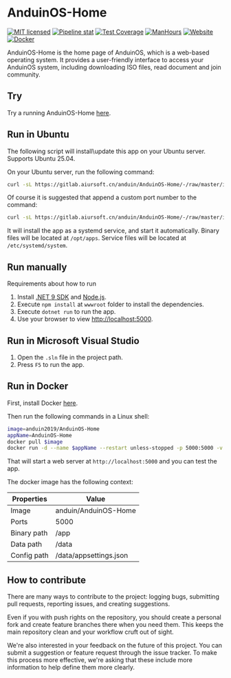 # AnduinOS-Home

[![MIT licensed](https://img.shields.io/badge/license-MIT-blue.svg)](https://gitlab.aiursoft.cn/anduin/AnduinOS-Home/-/blob/master/LICENSE)
[![Pipeline stat](https://gitlab.aiursoft.cn/anduin/AnduinOS-Home/badges/master/pipeline.svg)](https://gitlab.aiursoft.cn/anduin/AnduinOS-Home/-/pipelines)
[![Test Coverage](https://gitlab.aiursoft.cn/anduin/AnduinOS-Home/badges/master/coverage.svg)](https://gitlab.aiursoft.cn/anduin/AnduinOS-Home/-/pipelines)
[![ManHours](https://manhours.aiursoft.cn/r/gitlab.aiursoft.cn/anduin/anduinos-home.svg)](https://gitlab.aiursoft.cn/anduin/AnduinOS-Home/-/commits/master?ref_type=heads)
[![Website](https://img.shields.io/website?url=https%3A%2F%2Fwww.anduinos.com%2F)](https://www.anduinos.com)
[![Docker](https://img.shields.io/docker/pulls/anduin/AnduinOS-Home.svg)](https://hub.docker.com/r/anduin/AnduinOS-Home)

AnduinOS-Home is the home page of AnduinOS, which is a web-based operating system. It provides a user-friendly interface to access your AnduinOS system, including downloading ISO files, read document and join community.

## Try

Try a running AnduinOS-Home [here](https://www.anduinos.com/).

## Run in Ubuntu

The following script will install\update this app on your Ubuntu server. Supports Ubuntu 25.04.

On your Ubuntu server, run the following command:

```bash
curl -sL https://gitlab.aiursoft.cn/anduin/AnduinOS-Home/-/raw/master/install.sh | sudo bash
```

Of course it is suggested that append a custom port number to the command:

```bash
curl -sL https://gitlab.aiursoft.cn/anduin/AnduinOS-Home/-/raw/master/install.sh | sudo bash -s 8080
```

It will install the app as a systemd service, and start it automatically. Binary files will be located at `/opt/apps`. Service files will be located at `/etc/systemd/system`.

## Run manually

Requirements about how to run

1. Install [.NET 9 SDK](http://dot.net/) and [Node.js](https://nodejs.org/).
2. Execute `npm install` at `wwwroot` folder to install the dependencies.
3. Execute `dotnet run` to run the app.
4. Use your browser to view [http://localhost:5000](http://localhost:5000).

## Run in Microsoft Visual Studio

1. Open the `.sln` file in the project path.
2. Press `F5` to run the app.

## Run in Docker

First, install Docker [here](https://docs.docker.com/get-docker/).

Then run the following commands in a Linux shell:

```bash
image=anduin2019/AnduinOS-Home
appName=AnduinOS-Home
docker pull $image
docker run -d --name $appName --restart unless-stopped -p 5000:5000 -v /var/www/$appName:/data $image
```

That will start a web server at `http://localhost:5000` and you can test the app.

The docker image has the following context:

| Properties  | Value                           |
|-------------|---------------------------------|
| Image       | anduin/AnduinOS-Home            |
| Ports       | 5000                            |
| Binary path | /app                            |
| Data path   | /data                           |
| Config path | /data/appsettings.json          |

## How to contribute

There are many ways to contribute to the project: logging bugs, submitting pull requests, reporting issues, and creating suggestions.

Even if you with push rights on the repository, you should create a personal fork and create feature branches there when you need them. This keeps the main repository clean and your workflow cruft out of sight.

We're also interested in your feedback on the future of this project. You can submit a suggestion or feature request through the issue tracker. To make this process more effective, we're asking that these include more information to help define them more clearly.
